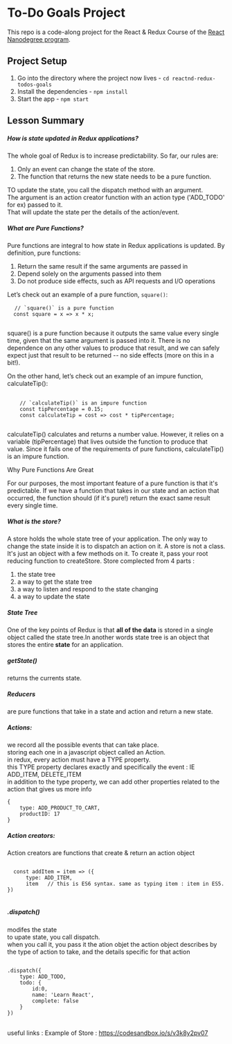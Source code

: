 # To-Do Goals Project

This repo is a code-along project for the React & Redux Course of the [React Nanodegree program](https://www.udacity.com/course/react-nanodegree--nd019).

## Project Setup
1. Go into the directory where the project now lives - `cd reactnd-redux-todos-goals`
2. Install the dependencies - `npm install`
3. Start the app - `npm start`

## Lesson Summary
<h5> How is state updated in Redux applications?</h5>
The whole goal of Redux is to increase predictability.
So far, our rules are:
<ol>
  <li>Only an event can change the state of the store.</li>
  <li>The function that returns the new state needs to be a pure function.</li>
</ol>
TO update the state, you call the dispatch method with an argument.</br>
The argument is an action creator function with an action type ('ADD_TODO' for ex) passed to it. </br>
That will update the state per the details of the action/event. </br>
<h5>What are Pure Functions? </h5>

<p>Pure functions are integral to how state in Redux applications is updated. By definition, pure functions:</p>
<ol>
  <li>Return the same result if the same arguments are passed in </li>
  <li>Depend solely on the arguments passed into them </li>
  <li>Do not produce side effects, such as API requests and I/O operations </li>
</ol>

<p>Let’s check out an example of a pure function, <code>square()</code>:</p>
  <pre>
  <code class="lang-js"><span class="hljs-comment">// `square()` is a pure function</span>
  <span class="hljs-keyword">const</span> square = x =&gt; x * x;
  </code>
</pre>
square() is a pure function because it outputs the same value every single time, given that the same argument is passed into it. There is no dependence on any other values to produce that result, and we can safely expect just that result to be returned -- no side effects (more on this in a bit!).

On the other hand, let’s check out an example of an impure function, calculateTip():
<pre>
    <code class="lang-js">
    <span>// `calculateTip()` is an impure function</span>
    <span>const</span> tipPercentage = <span class="hljs-number">0.15</span>;
    <span>const</span> calculateTip = cost =&gt; cost * tipPercentage;
    </code>
</pre>
 

calculateTip() calculates and returns a number value. However, it relies on a variable (tipPercentage) that lives outside the function to produce that value. Since it fails one of the requirements of pure functions, calculateTip() is an impure function.

<p>Why Pure Functions Are Great</p>
For our purposes, the most important feature of a pure function is that it's predictable. If we have a function that takes in our state and an action that occurred, the function should (if it's pure!) return the exact same result every single time.

<h5>What is the store?</h5>
A store holds the whole state tree of your application. The only way to change the state inside it is to dispatch an action on it.
A store is not a class. It's just an object with a few methods on it. To create it, pass your root reducing function to createStore.
Store complected from 4 parts :
<ol>
<li>the state tree</li>
<li>a way to get the state tree</li>
<li>a way to listen and respond to the state changing</li>
<li>a way to update the state</li>
</ol>

<h5>State Tree </h5>
One of the key points of Redux is that <b>all of the data</b> is stored in a single object called the state tree.In another words state tree is an object that stores the entire<span><b> state</b></span> for an application.

<h5>getState()</h5>
returns the currents state.
<h5>Reducers</h5>
are pure functions that take in a state and action and return a new state.

<h5>Actions:</h5>
 we record all the possible events that can take place. </br>
 storing each one in a javascript object called an Action. </br>
 in redux, every action must have a TYPE property. </br>
 this TYPE property declares exactly and specifically the event : IE ADD_ITEM, DELETE_ITEM </br>
 in addition to the type property, we can add other properties related to the action that gives us more info </br>

 <code class="lang-js">
{
    type: ADD_PRODUCT_TO_CART,
    productID: 17
}
</code>

<h5>Action creators: </h5>
Action creators are functions that create & return an action object
<pre>
<code>
  const addItem = item => ({
      type: ADD_ITEM,
      item   // this is ES6 syntax. same as typing item : item in ES5.
})
</code>
</pre>

<h5> .dispatch() </h5>
modifes the state</br>
to upate state, you call dispatch.</br>
when you call it, you pass it the ation objet
the action object describes by the type of action to take, 
and the details specific for that action
<pre>
<code>
.dispatch({
    type: ADD_TODO,
    todo: {
        id:0,
        name: 'Learn React',
        complete: false
    }
})
</code>
</pre>
  
useful links :
Example of Store : https://codesandbox.io/s/v3k8y2pv07
